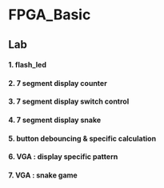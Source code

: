 # FPGA_Basic

## Lab
#### 1. flash_led
#### 2. 7 segment display counter
#### 3. 7 segment display switch control
#### 4. 7 segment display snake
#### 5. button debouncing & specific calculation
#### 6. VGA : display specific pattern
#### 7. VGA : snake game
